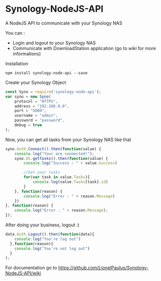 # Synology-NodeJS-API
A NodeJS API to communicate with your Synology NAS

You can :
- Login and logout to your Synology NAS
- Communicate with DownloadStation application (go to wiki for more informations)

Installation
```
npm install synology-node-api --save
```

Create your Synology Object
```javascript
const Syno = require('synology-node-api');
var syno = new Syno(
    protocol = "HTTPS",
    address = "192.168.0.0",
    port = "5000",
    username = "admin",
    password = "password",
    debug = true
);
```

Now, you can get all tasks from your Synology NAS like that
```javascript
syno.Auth.Connect().then(function(value) {
    console.log("Your are connected!");
    syno.DS.getTasks().then(function(value) {
        console.log("Success : " + value.Success)

        //Get your tasks
        for(var task in value.Tasks){
            console.log(value.Tasks[task].id)
        }
    }, function(reason) {
        console.log("Error : " + reason.Message)
    })
}, function(reason) {
    console.log("Error : " + reason.Message);
});
```

After doing your business, logout :)
```javascript
data.Auth.Logout().then(function(data){
    console.log("You're log out")
  },function(reason){
    console.log("You're not log out")  
  }
);
```

For documentation go to https://github.com/LionelPaulus/Synology-NodeJS-API/wiki
